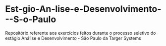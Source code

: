 # Est-gio-An-lise-e-Desenvolvimento---S-o-Paulo
Repositório referente aos exercícios feitos durante o processo seletivo do estágio Análise e Desenvolvimento - São Paulo da Targer Systems
